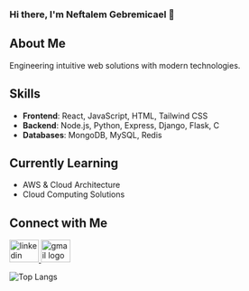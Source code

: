 ### Hi there, I'm Neftalem Gebremicael 👋
## About Me
Engineering intuitive web solutions with modern technologies.

## Skills
- **Frontend**: React, JavaScript, HTML, Tailwind CSS
- **Backend**: Node.js, Python, Express, Django, Flask, C
- **Databases**: MongoDB, MySQL, Redis

## Currently Learning
- AWS & Cloud Architecture
- Cloud Computing Solutions

## Connect with Me
<div align="left">
  <a href="https://linkedin.com/in/neftalem-gebremicael" target="_blank">
    <img src="https://raw.githubusercontent.com/maurodesouza/profile-readme-generator/master/src/assets/icons/social/linkedin/default.svg" width="52" height="40" alt="linkedin logo" />
  </a>
  <a href="mailto:nhagos2000@gmail.com" target="_blank">
    <img src="https://raw.githubusercontent.com/maurodesouza/profile-readme-generator/master/src/assets/icons/social/gmail/default.svg" width="52" height="40" alt="gmail logo" />
  </a>
</div>

![Top Langs](https://github-readme-stats.vercel.app/api/top-langs/?username=Yoboinef-2000&layout=compact&theme=tokyonight)



